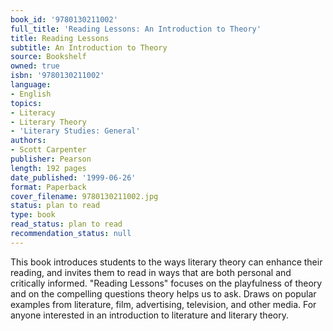 ```yaml
---
book_id: '9780130211002'
full_title: 'Reading Lessons: An Introduction to Theory'
title: Reading Lessons
subtitle: An Introduction to Theory
source: Bookshelf
owned: true
isbn: '9780130211002'
language:
- English
topics:
- Literacy
- Literary Theory
- 'Literary Studies: General'
authors:
- Scott Carpenter
publisher: Pearson
length: 192 pages
date_published: '1999-06-26'
format: Paperback
cover_filename: 9780130211002.jpg
status: plan to read
type: book
read_status: plan to read
recommendation_status: null
---
```

This book introduces students to the ways literary theory can enhance their reading, and invites them to read in ways that are both personal and critically informed. "Reading Lessons" focuses on the playfulness of theory and on the compelling questions theory helps us to ask. Draws on popular examples from literature, film, advertising, television, and other media. For anyone interested in an introduction to literature and literary theory.
